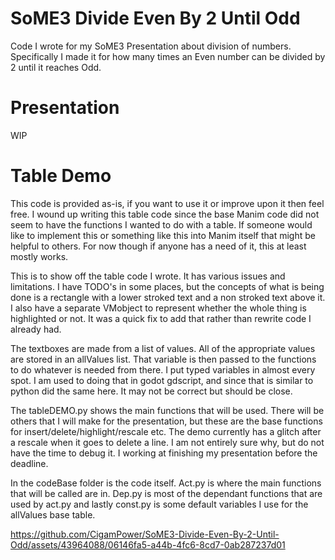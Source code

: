 # SoME3 Divide Even By 2 Until Odd
Code I wrote for my SoME3 Presentation about division of numbers. Specifically I made it for how many times an Even number can be divided by 2 until it reaches Odd.

# Presentation
WIP

# Table Demo
This code is provided as-is, if you want to use it or improve upon it then feel free. I wound up writing this table code since the base Manim code did not seem to have the functions I wanted to do with a table. If someone would like to implement this or something like this into Manim itself that might be helpful to others. For now though if anyone has a need of it, this at least mostly works.

This is to show off the table code I wrote. It has various issues and limitations. I have TODO's in some places, but the concepts of what is being done is a rectangle with a lower stroked text and a non stroked text above it. I also have a separate VMobject to represent whether the whole thing is highlighted or not. It was a quick fix to add that rather than rewrite code I already had.

The textboxes are made from a list of values. All of the appropriate values are stored in an allValues list. That variable is then passed to the functions to do whatever is needed from there. I put typed variables in almost every spot. I am used to doing that in godot gdscript, and since that is similar to python did the same here. It may not be correct but should be close.

The tableDEMO.py shows the main functions that will be used. There will be others that I will make for the presentation, but these are the base functions for insert/delete/highlight/rescale etc. The demo currently has a glitch after a rescale when it goes to delete a line. I am not entirely sure why, but do not have the time to debug it. I working at finishing my presentation before the deadline.

In the codeBase folder is the code itself. Act.py is where the main functions that will be called are in. Dep.py is most of the dependant functions that are used by act.py and lastly const.py is some default variables I use for the allValues base table.

https://github.com/CigamPower/SoME3-Divide-Even-By-2-Until-Odd/assets/43964088/06146fa5-a44b-4fc6-8cd7-0ab287237d01


